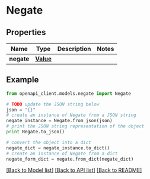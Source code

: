 # Negate


## Properties
Name | Type | Description | Notes
------------ | ------------- | ------------- | -------------
**negate** | [**Value**](Value.md) |  | 

## Example

```python
from openapi_client.models.negate import Negate

# TODO update the JSON string below
json = "{}"
# create an instance of Negate from a JSON string
negate_instance = Negate.from_json(json)
# print the JSON string representation of the object
print Negate.to_json()

# convert the object into a dict
negate_dict = negate_instance.to_dict()
# create an instance of Negate from a dict
negate_form_dict = negate.from_dict(negate_dict)
```
[[Back to Model list]](../README.md#documentation-for-models) [[Back to API list]](../README.md#documentation-for-api-endpoints) [[Back to README]](../README.md)


